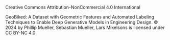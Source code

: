 Creative Commons Attribution-NonCommercial 4.0 International

GeoBiked: A Dataset with Geometric Features and Automated Labeling Techniques to Enable Deep Generative Models in Engineering Design. © 2024 by Phillip Mueller, Sebastian Mueller, Lars Mikelsons is licensed under CC BY-NC 4.0 

